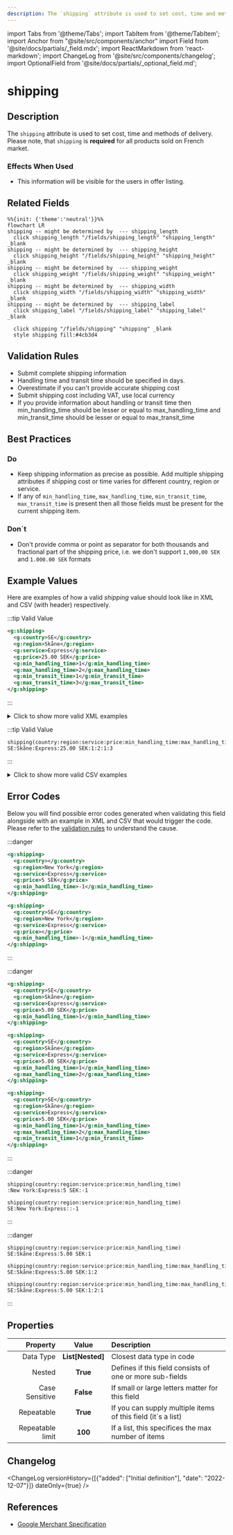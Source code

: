 ```yaml
---
description: The `shipping` attribute is used to set cost, time and methods of delivery. Please note, that `shipping` is **required** for all products sold on French market.
---
```


import Tabs from '@theme/Tabs';
import TabItem from '@theme/TabItem';
import Anchor from "@site/src/components/anchor"
import Field from '@site/docs/partials/_field.mdx';
import ReactMarkdown from 'react-markdown';
import ChangeLog from '@site/src/components/changelog';
import OptionalField from '@site/docs/partials/_optional_field.md';

# shipping

<OptionalField/>

## Description

The `shipping` attribute is used to set cost, time and methods of delivery. Please note, that `shipping` is **required** for all products sold on French market.



### Effects When Used

- This information will be visible for the users in offer listing.





## Related Fields

```mermaid
%%{init: {'theme':'neutral'}}%%
flowchart LR
shipping -- might be determined by  --- shipping_length
  click shipping_length "/fields/shipping_length" "shipping_length" _blank
shipping -- might be determined by  --- shipping_height
  click shipping_height "/fields/shipping_height" "shipping_height" _blank
shipping -- might be determined by  --- shipping_weight
  click shipping_weight "/fields/shipping_weight" "shipping_weight" _blank
shipping -- might be determined by  --- shipping_width
  click shipping_width "/fields/shipping_width" "shipping_width" _blank
shipping -- might be determined by  --- shipping_label
  click shipping_label "/fields/shipping_label" "shipping_label" _blank

  click shipping "/fields/shipping" "shipping" _blank
  style shipping fill:#4cb3d4
```




## Validation Rules

- Submit complete shipping information
- Handling time and transit time should be specified in days.
- Overestimate if you can't provide accurate shipping cost
- Submit shipping cost including VAT, use local currency
- If you provide information about handling or transit time then min_handling_time should be lesser or equal to max_handling_time and min_transit_time should be lesser or equal to max_transit_time


## Best Practices


### Do

- Keep shipping information as precise as possible. Add multiple shipping attributes if shipping cost or time varies for different country, region or service.
- If any of `min_handling_time`, `max_handling_time`, `min_transit_time`, `max_transit_time` is present then all those fields must be present for the current shipping item.



### Don´t

- Don't provide comma or point as separator for both thousands and fractional part of the shipping price, i.e. we don't support `1,000,00 SEK` and `1.000.00 SEK` formats




## Example Values

Here are examples of how a valid *shipping* value  should look like in XML and CSV (with header) respectively.

<Tabs>
  <TabItem value="valid_xml" label="XML" default>

:::tip Valid Value

```xml
<g:shipping>
  <g:country>SE</g:country>
  <g:region>Skåne</g:region>
  <g:service>Express</g:service>
  <g:price>25.00 SEK</g:price>
  <g:min_handling_time>1</g:min_handling_time>
  <g:max_handling_time>2</g:max_handling_time>
  <g:min_transit_time>1</g:min_transit_time>
  <g:max_transit_time>3</g:max_transit_time>
</g:shipping>
```

:::

<details>
  <summary>Click to show more valid XML examples</summary>
  <div>

```xml
<g:shipping>
  <g:country>SE</g:country>
  <g:region>Skåne</g:region>
  <g:service>Express</g:service>
  <g:price>25.00 SEK</g:price>
  <g:min_handling_time>1</g:min_handling_time>
  <g:max_handling_time>2</g:max_handling_time>
  <g:min_transit_time>1</g:min_transit_time>
  <g:max_transit_time>3</g:max_transit_time>
</g:shipping>
```

```xml
<g:shipping>
  <g:country>SE</g:country>
  <g:region>New York</g:region>
  <g:service>Home Delivery</g:service>
  <g:price>5 SEK</g:price>
</g:shipping>
```

```xml
<g:shipping>
  <g:country>SE</g:country>
  <g:region>London</g:region>
  <g:service>Standard</g:service>
  <g:price>0 GBP</g:price>
</g:shipping>
```

```xml
<g:shipping>
  <g:country>SE</g:country>
  <g:region>Skåne</g:region>
  <g:service>Express</g:service>
  <g:price>25.00 SEK</g:price>
  <g:min_handling_time>1</g:min_handling_time>
  <g:max_handling_time>2</g:max_handling_time>
  <g:min_transit_time>1</g:min_transit_time>
  <g:max_transit_time>3</g:max_transit_time>
</g:shipping>
<g:shipping>
  <g:country>SE</g:country>
  <g:region>Skåne</g:region>
  <g:service>POST</g:service>
  <g:price>5.00 SEK</g:price>
  <g:min_handling_time>1</g:min_handling_time>
  <g:max_handling_time>5</g:max_handling_time>
  <g:min_transit_time>1</g:min_transit_time>
  <g:max_transit_time>3</g:max_transit_time>
</g:shipping>
<g:shipping>
  <g:country>SE</g:country>
  <g:region>Skåne</g:region>
  <g:service>Express</g:service>
  <g:price>45.00 SEK</g:price>
  <g:min_handling_time>1</g:min_handling_time>
  <g:max_handling_time>8</g:max_handling_time>
  <g:min_transit_time>3</g:min_transit_time>
  <g:max_transit_time>10</g:max_transit_time>
</g:shipping>
```


  </div>
</details>

 </TabItem>
  <TabItem value="valid_csv" label="CSV">

:::tip Valid Value

```csv
shipping(country:region:service:price:min_handling_time:max_handling_time:min_transit_time:max_transit_time)
SE:Skåne:Express:25.00 SEK:1:2:1:3
```

:::

<details>
  <summary>Click to show more valid CSV examples</summary>
  <div>

```csv
shipping(country:region:service:price:min_handling_time:max_handling_time:min_transit_time:max_transit_time)
SE:Skåne:Express:25.00 SEK:1:2:1:3
```

```csv
shipping(country:region:service:price)
SE:New York:Home Delivery:5 SEK
```

```csv
shipping(country:region:service:price)
SE:London:Standard:0 GBP
```

```csv
shipping(country:region:service:price:min_handling_time:max_handling_time:min_transit_time:max_transit_time)
"SE:Skåne:Express:25.00 SEK:1:2:1:3,SE:Skåne:POST:5.00 SEK:1:5:1:3,SE:Skåne:Express:45.00 SEK:1:8:3:10"
```


  </div>
</details>

  </TabItem>
</Tabs>

## Error Codes

Below you will find possible error codes generated when validating this field alongside with an example in XML and CSV that would trigger the code. Please refer to the [validation rules](#validation-rules) to understand the cause.

<Tabs>
  <TabItem value="invalid_xml" label="XML" default>

:::danger <Anchor id="validation_missing_value" title="validation_missing_value" />

```xml
<g:shipping>
  <g:country></g:country>
  <g:region>New York</g:region>
  <g:service>Express</g:service>
  <g:price>5 SEK</g:price>
  <g:min_handling_time>-1</g:min_handling_time>
</g:shipping>
```
```xml
<g:shipping>
  <g:country>SE</g:country>
  <g:region>New York</g:region>
  <g:service>Express</g:service>
  <g:price></g:price>
  <g:min_handling_time>-1</g:min_handling_time>
</g:shipping>
```

:::

:::danger <Anchor id="validation_shipping_time_missing_values" title="validation_shipping_time_missing_values" />

```xml
<g:shipping>
  <g:country>SE</g:country>
  <g:region>Skåne</g:region>
  <g:service>Express</g:service>
  <g:price>5.00 SEK</g:price>
  <g:min_handling_time>1</g:min_handling_time>
</g:shipping>
```
```xml
<g:shipping>
  <g:country>SE</g:country>
  <g:region>Skåne</g:region>
  <g:service>Express</g:service>
  <g:price>5.00 SEK</g:price>
  <g:min_handling_time>1</g:min_handling_time>
  <g:max_handling_time>2</g:max_handling_time>
</g:shipping>
```
```xml
<g:shipping>
  <g:country>SE</g:country>
  <g:region>Skåne</g:region>
  <g:service>Express</g:service>
  <g:price>5.00 SEK</g:price>
  <g:min_handling_time>1</g:min_handling_time>
  <g:max_handling_time>2</g:max_handling_time>
  <g:min_transit_time>1</g:min_transit_time>
</g:shipping>
```

:::


 </TabItem>
  <TabItem value="invalid_csv" label="CSV">

:::danger <Anchor id="validation_missing_value" title="validation_missing_value" />

```csv
shipping(country:region:service:price:min_handling_time)
:New York:Express:5 SEK:-1
```
```csv
shipping(country:region:service:price:min_handling_time)
SE:New York:Express::-1
```

:::

:::danger <Anchor id="validation_shipping_time_missing_values" title="validation_shipping_time_missing_values" />

```csv
shipping(country:region:service:price:min_handling_time)
SE:Skåne:Express:5.00 SEK:1
```
```csv
shipping(country:region:service:price:min_handling_time:max_handling_time)
SE:Skåne:Express:5.00 SEK:1:2
```
```csv
shipping(country:region:service:price:min_handling_time:max_handling_time:min_transit_time)
SE:Skåne:Express:5.00 SEK:1:2:1
```

:::


  </TabItem>
</Tabs>

## Properties

|     **Property** |         **Value**          | **Description**                                              |
|-----------------:|:--------------------------:|:-------------------------------------------------------------|
|        Data Type |    **List[Nested]**     | Closest data type in code                                    |
|           Nested |      **True**      | Defines if this field consists of one or more sub-fields     |
|   Case Sensitive |  **False**  | If small or large letters matter for this field              |
|       Repeatable |    **True**    | If you can supply multiple items of this field (it´s a list) |
| Repeatable limit | **100** | If a list, this specifices the max number of items           |

## Changelog
<ChangeLog versionHistory={[{"added": ["Initial definition"], "date": "2022-12-07"}]} dateOnly={true} />

## References
- [Google Merchant Specification](https://support.google.com/merchants/answer/6324484)
